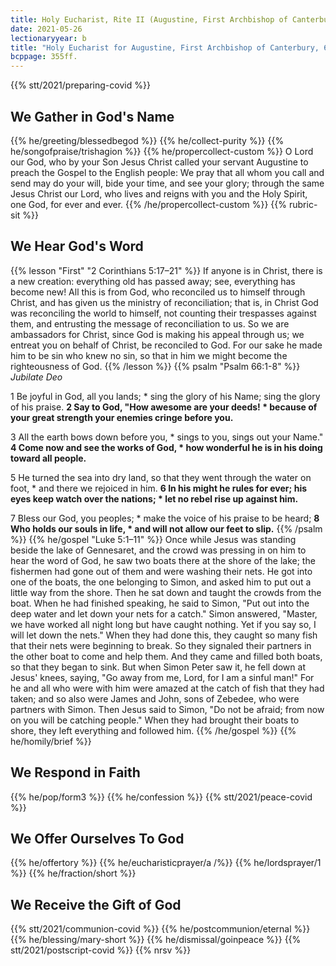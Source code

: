 ```yaml
---
title: Holy Eucharist, Rite II (Augustine, First Archbishop of Canterbury)
date: 2021-05-26
lectionaryyear: b
title: "Holy Eucharist for Augustine, First Archbishop of Canterbury, 605"
bcppage: 355ff.
---
```

{{% stt/2021/preparing-covid %}}

## We Gather in God's Name
{{% he/greeting/blessedbegod %}}
{{% he/collect-purity %}}
{{% he/songofpraise/trishagion %}}
{{% he/propercollect-custom %}}
O Lord our God, who by your Son Jesus Christ called your servant Augustine to preach the Gospel to the English people: We pray that all whom you call and send may do your will, bide your time, and see your glory; through the same Jesus Christ our Lord, who lives and reigns with you and the Holy Spirit, one God, for ever and ever.
{{% /he/propercollect-custom %}}
{{% rubric-sit %}}

## We Hear God's Word
{{% lesson "First" "2 Corinthians 5:17–21" %}}
If anyone is in Christ, there is a new creation: everything old has passed away; see, everything has become new! All this is from God, who reconciled us to himself through Christ, and has given us the ministry of reconciliation; that is, in Christ God was reconciling the world to himself, not counting their trespasses against them, and entrusting the message of reconciliation to us. So we are ambassadors for Christ, since God is making his appeal through us; we entreat you on behalf of Christ, be reconciled to God. For our sake he made him to be sin who knew no sin, so that in him we might become the righteousness of God.
{{% /lesson %}}
{{% psalm "Psalm 66:1-8" %}}
_Jubilate Deo_

1 Be joyful in God, all you lands; *
sing the glory of his Name;
sing the glory of his praise.
**2 Say to God, "How awesome are your deeds! *
because of your great strength your enemies cringe before you.**

3 All the earth bows down before you, *
sings to you, sings out your Name."
**4 Come now and see the works of God, *
how wonderful he is in his doing toward all people.**

5 He turned the sea into dry land,
so that they went through the water on foot, *
and there we rejoiced in him.
**6 In his might he rules for ever;
his eyes keep watch over the nations; *
let no rebel rise up against him.**

7 Bless our God, you peoples; *
make the voice of his praise to be heard;
**8 Who holds our souls in life, *
and will not allow our feet to slip.**
{{% /psalm %}}
{{% he/gospel "Luke 5:1–11" %}}
Once while Jesus was standing beside the lake of Gennesaret, and the crowd was pressing in on him to hear the word of God, he saw two boats there at the shore of the lake; the fishermen had gone out of them and were washing their nets. He got into one of the boats, the one belonging to Simon, and asked him to put out a little way from the shore. Then he sat down and taught the crowds from the boat. When he had finished speaking, he said to Simon, "Put out into the deep water and let down your nets for a catch." Simon answered, "Master, we have worked all night long but have caught nothing. Yet if you say so, I will let down the nets." When they had done this, they caught so many fish that their nets were beginning to break. So they signaled their partners in the other boat to come and help them. And they came and filled both boats, so that they began to sink. But when Simon Peter saw it, he fell down at Jesus' knees, saying, "Go away from me, Lord, for I am a sinful man!" For he and all who were with him were amazed at the catch of fish that they had taken; and so also were James and John, sons of Zebedee, who were partners with Simon. Then Jesus said to Simon, "Do not be afraid; from now on you will be catching people." When they had brought their boats to shore, they left everything and followed him.
{{% /he/gospel %}}
{{% he/homily/brief %}}

## We Respond in Faith
{{% he/pop/form3 %}}
{{% he/confession %}}
{{% stt/2021/peace-covid %}}

## We Offer Ourselves To God
{{% he/offertory %}}
{{% he/eucharisticprayer/a /%}}
{{% he/lordsprayer/1 %}}
{{% he/fraction/short %}}

## We Receive the Gift of God
{{% stt/2021/communion-covid %}}
{{% he/postcommunion/eternal %}}
{{% he/blessing/mary-short %}}
{{% he/dismissal/goinpeace %}}
{{% stt/2021/postscript-covid %}}
{{% nrsv %}}
